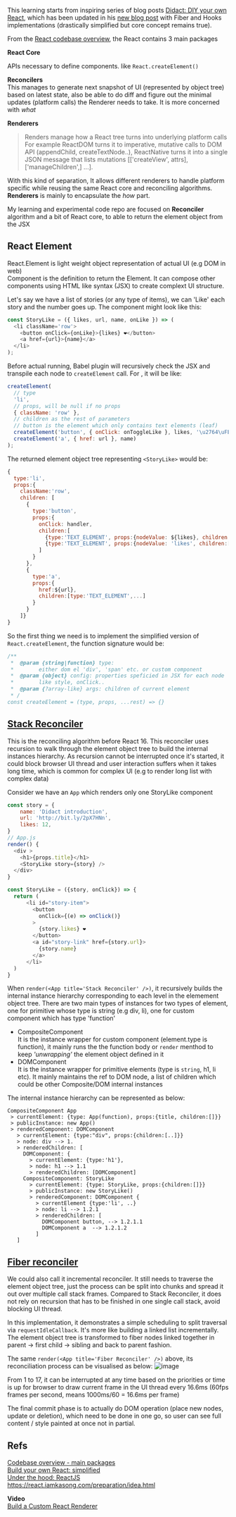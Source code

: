 This learning starts from inspiring series of blog posts [Didact: DIY your own React](https://engineering.hexacta.com/didact-learning-how-react-works-by-building-it-from-scratch-51007984e5c5), which has been updated in his [new blog post](https://pomb.us/build-your-own-react/) with Fiber and Hooks implementations (drastically simplified but core concept remains true).

From the [React codebase overview](https://reactjs.org/docs/codebase-overview.html), the React contains 3 main packages

**React Core**

APIs necessary to define components. like `React.createElement()`

**Reconcilers**  
This manages to generate next snapshot of UI (represented by object tree) based on latest state, also be able to do diff and figure out the minimal updates (platform calls) the Renderer needs to take. It is more concerned with _what_ 

**Renderers**

> Renders manage how a React tree turns into underlying platform calls
> For example ReactDOM turns it to imperative, mutative calls to DOM API (appendChild, createTextNode..), ReactNative turns it into a single JSON message that lists mutations [['createView', attrs], ['manageChildren',] ...].

With this kind of separation, It allows different renderers to handle platform specific while reusing the same React core and reconciling algorithms. **Renderers** is mainly to encapsulate the _how_ part.

My learning and experimental code repo are focused on **Reconciler** algorithm and a bit of React core, to able to return the element object from the JSX

## React Element

React.Element is light weight object representation of actual UI (e.g DOM in web)  
Component is the definition to return the Element. It can compose other components using HTML like syntax (JSX) to create complext UI structure.

Let's say we have a list of stories (or any type of items), we can 'Like' each story and the number goes up. The component might look like this:

```js
const StoryLike = ({ likes, url, name, onLike }) => (
  <li className='row'>
    <button onClick={onLike}>{likes} ❤️</button>
    <a href={url}>{name}</a>
  </li>
);
```

Before actual running, Babel plugin will recursively check the JSX and transpile each node to `createElement` call. For <StoryLike />, it will be like:

```js
createElement(
  // type
  'li',
  // props, will be null if no props
  { className: 'row' },
  // children as the rest of parameters
  // button is the element which only contains text elements (leaf)
  createElement('button', { onClick: onToggleLike }, likes, '\u2764\uFE0F'),
  createElement('a', { href: url }, name)
);
```

The returned element object tree representing `<StoryLike>` would be:

```js
{
  type:'li',
  props:{
    className:'row',
    children: [
      {
        type:'button',
        props:{
          onClick: handler,
          children:[
            {type:'TEXT_ELEMENT', props:{nodeValue: ${likes}, children:[]}}
            {type:'TEXT_ELEMENT', props:{nodeValue: 'likes', children:[]}}
          ]
        }
      },
      {
        type:'a',
        props:{
          href:${url},
          children:[type:'TEXT_ELEMENT',...]
        }
      }
    ]}
}
```

So the first thing we need is to implement the simplified version of `React.createElement`, the function signature would be:

```js
/**
 *  @param {string|function} type:
 *        either dom el 'div', 'span' etc. or custom component
 *  @param {object} config: properties speficied in JSX for each node
 *        like style, onClick..
 *  @param {?array-like} args: children of current element
 * /
const createElement = (type, props, ...rest) => {}
```

## [Stack Reconciler](https://reactjs.org/docs/implementation-notes.html)

This is the reconciling algorithm before React 16. This reconciler uses recursion to walk through the element object tree to build the internal instances hierarchy. As recursion cannot be interrupted once it's started, it could block browser UI thread and user interaction suffers when it takes long time, which is common for complex UI (e.g to render long list with complex data)

Consider we have an `App` which renders only one StoryLike component

```js
const story = {
    name: 'Didact introduction',
    url: 'http://bit.ly/2pX7HNn',
    likes: 12,
}
// App.js
render() {
  <div >
    <h1>{props.title}</h1>
    <StoryLike story={story} />
  </div>
}

const StoryLike = ({story, onClick}) => {
  return (
      <li id="story-item">
        <button
          onClick={(e) => onClick()}
        >
          {story.likes} ❤️
        </button>
        <a id="story-link" href={story.url}>
          {story.name}
        </a>
      </li>
  )
}
```

When `render(<App title='Stack Reconciler' />)`, it recursively builds the internal instance hierarchy corresponding to each level in the elemement object tree. There are two main types of instances for two types of element, one for primitive whose type is string (e.g div, li), one for custom component which has type 'function'

- CompositeComponent  
  It is the instance wrapper for custom component (element.type is function), it mainly runs the the function body or `render` menthod to keep *'unwrapping'* the element object defined in it
- DOMComponent  
  It is the instance wrapper for primitive elements (type is `string`, h1, li etc). It mainly maintains the ref to DOM node, a list of children which could be other Composite/DOM internal instances

The internal instance hierarchy can be represented as below:
```
CompositeComponent App
 > currentElement: {type: App(function), props:{title, children:[]}}
 > publicInstance: new App()
 > renderedComponent: DOMComponent
   > currentElement: {type:"div", props:{children:[..]}}
   > node: div --> 1.
   > renderedChildren: [
     DOMComponent: {
       > currentElement: {type:'h1'},
       > node: h1 --> 1.1
       > renderedChildren: [DOMComponent]
     CompositeComponent: StoryLike
       > currentElement: {type: StoryLike, props:{children:[]}}
       > publicInstance: new StoryLike()
       > renderedComponent: DOMComponent {
         > currentElement {type:'li', ..}
         > node: li --> 1.2.1
         > renderedChildren: [
           DOMComponent button, --> 1.2.1.1
           DOMComponent a  --> 1.2.1.2
         ]
   ]
```

## [Fiber reconciler](https://github.com/acdlite/react-fiber-architecture)

We could also call it incremental reconciler. It still needs to traverse the element object tree, just the process can be split into chunks and spread it out over multiple call stack frames. Compared to Stack Reconciler, it does not rely on recursion that has to be finished in one single call stack, avoid blocking UI thread.

In this implementation, it demonstrates a simple scheduling to split traversal via `requestIdleCallback`. It's more like building a linked list incrementally. The element object tree is transformed to fiber nodes linked together in parent → first child → sibling and back to parent fashion.

The same `render(<App title='Fiber Reconciler' />)` above, its reconciliation process can be visualised as below:
![image](https://user-images.githubusercontent.com/2919741/115366261-81707100-a208-11eb-901d-9891347e6781.png)

From 1 to 17, it can be interrupted at any time based on the priorities or time is up for browser to draw current frame in the UI thread every 16.6ms (60fps frames per second, means 1000ms/60 = 16.6ms per frame) 

The final commit phase is to actually do DOM operation (place new nodes, update or deletion), which need to be done in one go, so user can see full content / style painted at once not in partial.


## Refs

[Codebase overview - main packages](https://reactjs.org/docs/codebase-overview.html)  
[Build your own React: simplified](https://pomb.us/build-your-own-react/)  
[Under the hood: ReactJS](https://bogdan-lyashenko.github.io/Under-the-hood-ReactJS/)  
https://react.iamkasong.com/preparation/idea.html

**Video**  
[Build a Custom React Renderer](https://www.youtube.com/watch?v=CGpMlWVcHok&list=PLPxbbTqCLbGHPxZpw4xj_Wwg8-fdNxJRh&index=7)